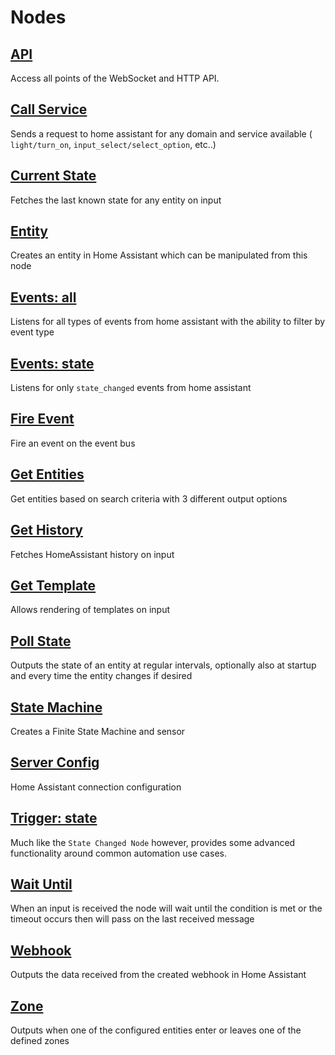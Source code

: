 # Nodes

## [API](./API.md)

Access all points of the WebSocket and HTTP API.

## [Call Service](./call-service.md)

Sends a request to home assistant for any domain and service available ( `light/turn_on`, `input_select/select_option`, etc..)

## [Current State](./current-state.md)

Fetches the last known state for any entity on input

## [Entity](./entity.md)

Creates an entity in Home Assistant which can be manipulated from this node

## [Events: all](./events-all.md)

Listens for all types of events from home assistant with the ability to filter by event type

## [Events: state](events-state.md)

Listens for only `state_changed` events from home assistant

## [Fire Event](./fire-event.md)

Fire an event on the event bus

## [Get Entities](./get-entities.md)

Get entities based on search criteria with 3 different output options

## [Get History](./get-history.md)

Fetches HomeAssistant history on input

## [Get Template](./get-template.md)

Allows rendering of templates on input

## [Poll State](./poll-state.md)

Outputs the state of an entity at regular intervals, optionally also at startup
and every time the entity changes if desired

## [State Machine](./state-machine.md)

Creates a Finite State Machine and sensor

## [Server Config](./config-server.md)

Home Assistant connection configuration

## [Trigger: state](./trigger-state.md)

Much like the `State Changed Node` however, provides some advanced functionality around common automation use cases.

## [Wait Until](./wait-until.md)

When an input is received the node will wait until the condition is met or the timeout occurs then will pass on the last received message

## [Webhook](./webhook.md)

Outputs the data received from the created webhook in Home Assistant

## [Zone](./zone.md)

Outputs when one of the configured entities enter or leaves one of the defined zones
